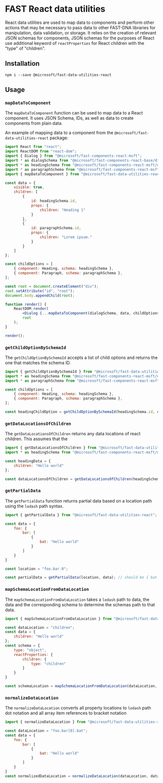 # FAST React data utilities
React data utilities are used to map data to components and perform other actions that may be necessary to pass data to other FAST-DNA libraries for manipulation, data validation, or storage. It relies on the creation of relevant JSON schemas for components, JSON schemas for the purposes of React use additional keyword of `reactProperties` for React children with the "type" of "children".

## Installation
`npm i --save @microsoft/fast-data-utilities-react`

## Usage
### `mapDataToComponent`
The `mapDataToComponent` function can be used to map data to a React component. It uses JSON Schema, IDs, as well as data to create components from plain data.

An example of mapping data to a component from the `@microsoft/fast-data-utilities-react` package:

```jsx
import React from "react";
import ReactDOM from "react-dom";
import { Dialog } from "@microsoft/fast-components-react-msft";
import * as dialogSchema from "@microsoft/fast-components-react-base/dist/dialog/dialog.schema.json";
import * as headingSchema from "@microsoft/fast-components-react-msft/dist/heading/heading.schema.json";
import * as paragraphSchema from "@microsoft/fast-components-react-msft/dist/paragraph/paragraph.schema.json";
import { mapDataToComponent } from "@microsoft/fast-data-utilities-react";

const data = {
    visible: true,
    children: [
        {
            id: headingSchema.id,
            props: {
                children: "Heading 1"
            }
        },
        {
            id: paragraphSchema.id,
            props: {
                children: "Lorem ipsum."
            }
        }
    ]
};

const childOptions = [
    { component: Heading, schema: headingSchema },
    { component: Paragraph, schema: paragraphSchema },
];

const root = document.createElement("div");
root.setAttribute("id", "root");
document.body.appendChild(root);

function render() {
    ReactDOM.render(
        <Dialog {...mapDataToComponent(dialogSchema, data, childOptions)} />,
        root
    );
}

render();
```

### `getChildOptionBySchemaId`
The `getChildOptionBySchemaId` accepts a list of child options and returns the one that matches the schema ID.

```js
import { getChildOptionBySchemaId } from "@microsoft/fast-data-utilities-react";
import * as headingSchema from "@microsoft/fast-components-react-msft/dist/heading/heading.schema.json";
import * as paragraphSchema from "@microsoft/fast-components-react-msft/dist/paragraph/paragraph.schema.json";

const childOptions = [
    { component: Heading, schema: headingSchema },
    { component: Paragraph, schema: paragraphSchema },
];

const headingChildOption = getChildOptionBySchemaId(headingSchema.id, childOptions); // should be { component: Heading, schema: headingSchema }
```

### `getDataLocationsOfChildren`
The `getDataLocationsOfChildren` returns any data locations of react children. This assumes that the 


```js
import { getDataLocationsOfChildren } from "@microsoft/fast-data-utilities-react";
import * as headingSchema from "@microsoft/fast-components-react-msft/dist/heading/heading.schema.json";

const headingData = {
    children: "Hello world"
};

const dataLocationsOfChildren = getDataLocationsOfChildren(headingSchema, headingData, []); // should be ["children"]
```

### `getPartialData`
The `getPartialData` function returns partial data based on a location path using the `lodash` path syntax.

```js
import { getPartialData } from "@microsoft/fast-data-utilities-react";

const data = {
    foo: {
        bar: [
            {
                bat: "Hello world"
            }
        ]
    }
}

const location = "foo.bar.0";

const partialData = getPartialData(location, data); // should be { bat: "Hello world" }
```

### `mapSchemaLocationFromDataLocation`
The `mapSchemaLocationFromDataLocation` takes a `lodash` path to data, the data and the corresponding schema to determine the schemas path to that data.

```js
import { mapSchemaLocationFromDataLocation } from "@microsoft/fast-data-utilities-react";

const dataLocation = "children";
const data = {
    children: "Hello world"
};
const schema = {
    type: "object",
    reactProperties: {
        children: {
            type: "children"
        }
    }
}

const schemaLocation = mapSchemaLocationFromDataLocation(dataLocation, data, schema); // should be "reactProperties.children"
```

### `normalizeDataLocation`
The `normalizeDataLocation` converts all property locations to `lodash` path dot notation and all array item references to bracket notation

```js
import { normalizeDataLocation } from "@microsoft/fast-data-utilities-react";

const dataLocation = "foo.bar[0].bat";
const data = {
    foo: {
        bar: [
            {
                bat: "Hello world"
            }
        ]
    }
}
const normalizedDataLocation = normalizeDataLocation(dataLocation, data); // should be "foo.bar.0.bat"
```
